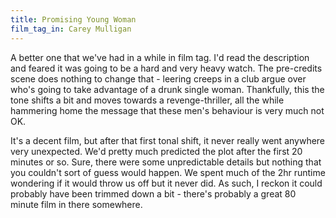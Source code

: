 ```yaml
---
title: Promising Young Woman
film_tag_in: Carey Mulligan
---
```


A better one that we've had in a while in film tag. I'd read the description and feared it was going to be a hard and very heavy watch. The pre-credits scene does nothing to change that - leering creeps in a club argue over who's going to take advantage of a drunk single woman. Thankfully, this the tone shifts a bit and moves towards a revenge-thriller, all the while hammering home the message that these men's behaviour is very much not OK.

It's a decent film, but after that first tonal shift, it never really went anywhere very unexpected. We'd pretty much predicted the plot after the first 20 minutes or so. Sure, there were some unpredictable details but nothing that you couldn't sort of guess would happen. We spent much of the 2hr runtime wondering if it would throw us off but it never did. As such, I reckon it could probably have been trimmed down a bit - there's probably a great 80 minute film in there somewhere.

